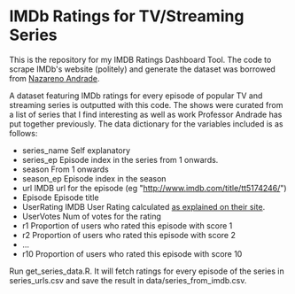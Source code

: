 # IMDb Ratings for TV/Streaming Series

This is the repository for my IMDB Ratings Dashboard Tool. The code to scrape IMDb's website (politely) and generate the dataset was borrowed from [Nazareno Andrade](https://github.com/nazareno/imdb-series#imdb-ratings-for-tvstreaming-series).

A dataset featuring IMDb ratings for every episode of popular TV and streaming series is outputted with this code. The shows were curated from a list of series that I find interesting as well as work Professor Andrade has put together previously. The data dictionary for the variables included is as follows:

* series_name <chr> Self explanatory
* series_ep   <int> Episode index in the series from 1 onwards.
* season      <int> From 1 onwards
* season_ep   <int> Episode index in the season
* url         <chr> IMDB url for the episode (eg "http://www.imdb.com/title/tt5174246/")
* Episode     <chr> Episode title
* UserRating  <dbl> IMDB User Rating calculated [as explained on their site](http://www.imdb.com/help/show_leaf?votestopfaq).
* UserVotes   <dbl> Num of votes for the rating
* r1          <dbl> Proportion of users who rated this episode with score 1
* r2          <dbl> Proportion of users who rated this episode with score 2
* ...
* r10         <dbl> Proportion of users who rated this episode with score 10


Run get_series_data.R. It will fetch ratings for every episode of the series in series_urls.csv and save the result in data/series_from_imdb.csv.
